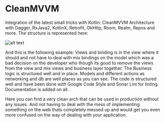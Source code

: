 # CleanMVVM

Integration of the latest small tricks with Kotlin: CleanMVVM Architecture with Dagger, RxJava2, KotlinX, Retrofit, OkHttp, Room, Realm, Repos and more. The structure is represented here: 

![alt text](https://miro.medium.com/max/996/1*MXv4R6lpYZPVWFoUeaXbjg.png)

And this is the following example: Views and binding is in the view where it should and not have to deal with mix bindings on the model which was a bad decision on the developer who though its good to remove the views from the view and mix views and business layer together. The Business logic is structured well and in place. Models and different actions as networking and db are well places as you can see. The code is structured well and have been done with Google Code Style and Sonar Lint for linting. Documentation is added on all. 

Here you can find a very clean arch that can be used in production without any issues. And not having to deal with the mess of implementing something on the web thats completely messed up and would get you even more confused on the way of dealing with your application.
